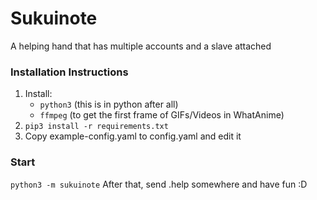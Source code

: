 # Sukuinote

A helping hand that has multiple accounts and a slave attached

### Installation Instructions
1. Install:
    - `python3` (this is in python after all)
    - `ffmpeg` (to get the first frame of GIFs/Videos in WhatAnime)
2. `pip3 install -r requirements.txt`
3. Copy example-config.yaml to config.yaml and edit it

### Start
`python3 -m sukuinote`
After that, send .help somewhere and have fun :D
